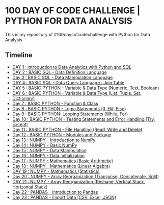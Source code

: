 # 100 DAY OF CODE CHALLENGE | PYTHON FOR DATA ANALYSIS
This is my repository of #100daysofcodechallenge with Python for Data Analysis
## Timeline
* [DAY 1 : Introduction to Data Analytics with Python and SQL](https://github.com/ikariyani/python-100daysChallenge/tree/main/PROJECT/DAY%201)
* [DAY 2 : BASIC SQL - Data Definition Language](https://www.db-fiddle.com/f/jsyGFp4EM9craBFCN23k8g/0)
* [Day 3 : BASIC SQL - Data Manipulation Language](https://www.db-fiddle.com/f/jsyGFp4EM9craBFCN23k8g/1)
* [DAY 4 : BASIC SQL - Data Query Language : Join Table](https://www.db-fiddle.com/f/jsyGFp4EM9craBFCN23k8g/6)
* [DAY 5 : BASIC PYTHON - Variable & Data Type (Numeric, Text, Boolean)](https://github.com/ikariyani/python-100daysChallenge/blob/main/PROJECT/DAY%205/BASIC%20PYTHON%20-%20Variable%20%26%20Data%20Type%20%20(Numeric%2C%20Text%2C%20Boolean).ipynb)
* [DAY 6 : BASIC PYTHON - Variable & Data Type (List, Tuple, Set, Dictionary)](https://github.com/ikariyani/python-100daysChallenge/blob/main/PROJECT/DAY%206/BASIC%20PYTHON%20-%20Variable%20%26%20Data%20Type%20(List%2C%20Tuple%2C%20Set%2C%20Dictionary).ipynb)
* [Day 7 : BASIC PYTHON - Function & Class](https://github.com/ikariyani/python-100daysChallenge/blob/main/PROJECT/DAY%207/BASIC%20PYTHON%20-%20Function%20%26%20Class.ipynb)
* [Day 8 : BASIC PYTHON - Logic Statements (If, Elif, Else)](https://github.com/ikariyani/python-100daysChallenge/blob/main/PROJECT/DAY%208/BASIC%20PYTHON%20-%20Logic%20Statements%20%20(If%2C%20Elif%2C%20Else).ipynb)
* [Day 9 : BASIC PYTHON: Looping Statements (While, For)](https://github.com/ikariyani/python-100daysChallenge/blob/main/PROJECT/DAY%209/BASIC%20PYTHON%20-%20Looping%20Statements%20(For%2C%20While).ipynb)
* [Day 10 : BASIC PYTHON - Testing Statements and Error Handling (Try, Except)](https://github.com/ikariyani/python-100daysChallenge/blob/main/PROJECT/DAY%2010/BASIC%20PYTHON%20-%20Testing%20Statements%20(Try%2C%20Except).ipynb)
* [Day 11 : BASIC PYTHON - File Handling (Read, Write and Delete)](https://github.com/ikariyani/python-100daysChallenge/blob/main/PROJECT/DAY%2011/BASIC%20PYTHON%20-%20File%20Handling%20(Open%2C%20Read%2C%20Write%20and%20Delete)%20.ipynb)
* [Day 12 : BASIC PYTHON -  Modules and Package](https://github.com/ikariyani/python-100daysChallenge/blob/main/PROJECT/DAY%2012/BASIC%20PYTHON%20-%20Modules.ipynb)
* [Day 13 : NUMPY - Introduction to NumPy](https://github.com/ikariyani/python-100daysChallenge/blob/main/PROJECT/DAY%2013/NUMPY%20-%20Introduction%20to%20NumPy.ipynb)
* [Day 14 : NUMPY - Basic NumPy](https://github.com/ikariyani/python-100daysChallenge/blob/main/PROJECT/DAY%2014/NUMPY%20-%20Basic%20NumPy.ipynb)
* [Day 15 : NUMPY - Data Manipulation](https://github.com/ikariyani/python-100daysChallenge/blob/main/PROJECT/DAY%2015/NUMPY%20-%20Data%20Manipulation.ipynb)
* [Day 16 : NUMPY - Data Initialization](https://github.com/ikariyani/python-100daysChallenge/blob/main/PROJECT/DAY%2016/NUMPY%20-%20Data%20Initialization.ipynb)
* [Day 17 : NUMPY - Mathematics (Basic Arithmetic)](https://github.com/ikariyani/python-100daysChallenge/blob/main/PROJECT/DAY%2017/NUMPY%20-%20%20Mathematics%20%20%20(Basic%20Arithmetic).ipynb)
* [Day 18 : NUMPY - Mathematics (Linear Algebra)](https://github.com/ikariyani/python-100daysChallenge/blob/main/PROJECT/DAY%2018/NUMPY%20-%20Mathematics%20(Linear%20Algebra).ipynb)
* [DAY 19 : NUMPY - Mathematics (Statistics)](https://github.com/ikariyani/python-100daysChallenge/blob/main/PROJECT/DAY%2019/NUMPY%20-%20Mathematics%20(Statistics).ipynb)
* [Day 20 : NUMPY - Array Reorganization (Transpose, Concatenate, Split)](https://github.com/ikariyani/python-100daysChallenge/blob/main/PROJECT/DAY%2020/NUMPY%20-%20Array%20Reorganization%20(Transpose%2C%20Concatenate%2C%20Split).ipynb)
* [DAY 21 : NUMPY - Array Reorganization (Reshape, Vertical Stack, Horizontal Stack)](https://github.com/ikariyani/python-100daysChallenge/blob/main/PROJECT/DAY%2021/NUMPY%20-%20Array%20Reorganization%20(Reshape%2C%20Vertical%20Stack%2C%20Horizontal%20Stack).ipynb)
* [Day 22 : PANDAS - Introduction to Pandas](https://github.com/ikariyani/python-100daysChallenge/blob/main/PROJECT/DAY%2022/PANDAS%20-%20Introduction%20to%20Pandas.ipynb)
* [Day 23 : PANDAS - Import Data (CSV, Excel, JSON)](https://github.com/ikariyani/python-100daysChallenge/blob/main/PROJECT/DAY%2023/PANDAS%20-%20Import%20Data%20(CSV%2C%20Excel%2C%20JSON).ipynb)